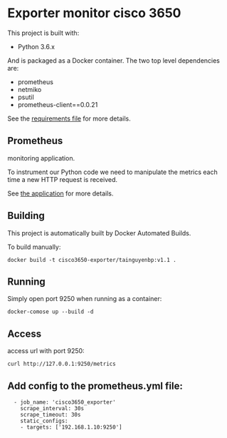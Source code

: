 # Exporter monitor cisco 3650
This project is built with:

- Python 3.6.x

And is packaged as a Docker container. The two top level dependencies are:

- prometheus
- netmiko
- psutil
- prometheus-client==0.0.21

See the [requirements file](./requirements.txt) for more details.

## Prometheus

monitoring application.

To instrument our Python code we need to manipulate the metrics each
time a new HTTP request is received.

See [the application](./app.py) for more details.

## Building

This project is automatically built by Docker Automated Builds.

To build manually:

`docker build -t cisco3650-exporter/tainguyenbp:v1.1 .`

## Running

Simply open port 9250 when running as a container:

`docker-comose up --build -d`

## Access

access url with port 9250:

`curl http://127.0.0.1:9250/metrics`

## Add config to the prometheus.yml file:

```
  - job_name: 'cisco3650_exporter'
    scrape_interval: 30s
    scrape_timeout: 30s
    static_configs:
    - targets: ['192.168.1.10:9250']
```


